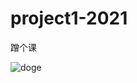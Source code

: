# project1-2021

蹭个课 

![doge](https://upload.wikimedia.org/wikipedia/en/5/5f/Original_Doge_meme.jpg)
